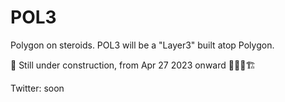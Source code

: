 # POL3

Polygon on steroids. POL3 will be a "Layer3" built atop Polygon.

🚧 Still under construction, from Apr 27 2023 onward 🚧👷‍♀️🏗

Twitter: soon
